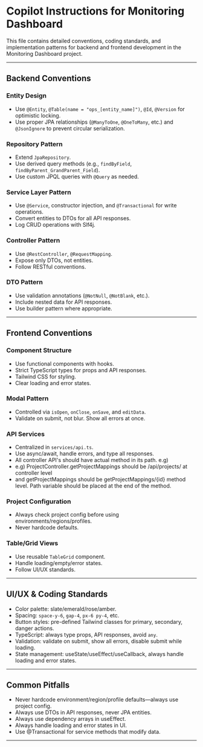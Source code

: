 # Copilot Instructions for Monitoring Dashboard

This file contains detailed conventions, coding standards, and implementation patterns for backend and frontend development in the Monitoring Dashboard project.

---

## Backend Conventions

### Entity Design
- Use `@Entity`, `@Table(name = "ops_[entity_name]")`, `@Id`, `@Version` for optimistic locking.
- Use proper JPA relationships (`@ManyToOne`, `@OneToMany`, etc.) and `@JsonIgnore` to prevent circular serialization.

### Repository Pattern
- Extend `JpaRepository`.
- Use derived query methods (e.g., `findByField`, `findByParent_GrandParent_Field`).
- Use custom JPQL queries with `@Query` as needed.

### Service Layer Pattern
- Use `@Service`, constructor injection, and `@Transactional` for write operations.
- Convert entities to DTOs for all API responses.
- Log CRUD operations with Slf4j.

### Controller Pattern
- Use `@RestController`, `@RequestMapping`.
- Expose only DTOs, not entities.
- Follow RESTful conventions.

### DTO Pattern
- Use validation annotations (`@NotNull`, `@NotBlank`, etc.).
- Include nested data for API responses.
- Use builder pattern where appropriate.

---

## Frontend Conventions

### Component Structure
- Use functional components with hooks.
- Strict TypeScript types for props and API responses.
- Tailwind CSS for styling.
- Clear loading and error states.

### Modal Pattern
- Controlled via `isOpen`, `onClose`, `onSave`, and `editData`.
- Validate on submit, not blur. Show all errors at once.

### API Services
- Centralized in `services/api.ts`.
- Use async/await, handle errors, and type all responses.
- All controller API's should have actual method in its path. e.g) 
- e.g) ProjectController.getProjectMappings should be /api/projects/ at controller level 
- and getProjectMappings should be getProjectMappings/{id} method level. Path variable should be placed at the end of the method.

### Project Configuration
- Always check project config before using environments/regions/profiles.
- Never hardcode defaults.

### Table/Grid Views
- Use reusable `TableGrid` component.
- Handle loading/empty/error states.
- Follow UI/UX standards.

---

## UI/UX & Coding Standards
- Color palette: slate/emerald/rose/amber.
- Spacing: `space-y-6`, `gap-4`, `px-6 py-4`, etc.
- Button styles: pre-defined Tailwind classes for primary, secondary, danger actions.
- TypeScript: always type props, API responses, avoid `any`.
- Validation: validate on submit, show all errors, disable submit while loading.
- State management: useState/useEffect/useCallback, always handle loading and error states.

---

## Common Pitfalls
- Never hardcode environment/region/profile defaults—always use project config.
- Always use DTOs in API responses, never JPA entities.
- Always use dependency arrays in useEffect.
- Always handle loading and error states in UI.
- Use @Transactional for service methods that modify data.

---

